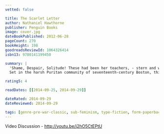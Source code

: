 ```yaml
---
vetted: false

title: The Scarlet Letter
author: Nathaniel Hawthorne
publisher: Penguin Books
image: cover.jpg
dateBookPublished: 2012-06-28
pageCount: 270
bookHeight: 198
goodreadsReviewId: 1064326414
isbn13: 9780141199450

summary: |
  'Shame, Despair, Solitude! These had been her teachers, - stern and wild ones, - and they had made her strong, but taught her much amiss' 
  Set in the harsh Puritan community of seventeenth-century Boston, this tale of an adulterous entanglement that results in an illegitimate birth reveals Nathaniel Hawthorne's concerns with the tension between the public and the private selves. Publicly disgraced and ostracized, Hester Prynne draws on her inner strength and certainty of spirit to emerge as the first true heroine of American fiction. Arthur Dimmesdale stands as a classic study of a self divided; trapped by the rules of society, he suppresses his passion and disavows his lover, Hester, and their daughter, Pearl.

rating5: 4

readDates: [[2014-09-25, 2014-09-29]]

dateRated: 2014-09-29
dateReviewed: 2014-09-29

tags: [genre-pre-war-classic, sub-feminism, type-fiction, form-paperback, pub-english-library]
---
```


Video Discussion - http://youtu.be/j2hO5CtEPtU

